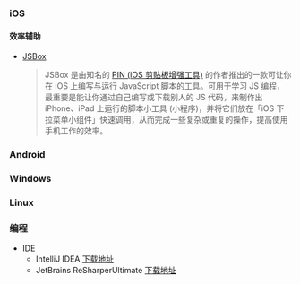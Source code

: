### iOS
#### 效率辅助
- [JSBox](https://www.iplaysoft.com/jsbox.html)
  > JSBox 是由知名的 [PIN (iOS 剪贴板增强工具)](https://www.iplaysoft.com/pin.html) 的作者推出的一款可让你在 iOS 上编写与运行 JavaScript 脚本的工具。可用于学习 JS 编程，最重要是能让你通过自己编写或下载别人的 JS 代码，来制作出 iPhone、iPad 上运行的脚本小工具 (小程序)，并将它们放在「iOS 下拉菜单小组件」快速调用，从而完成一些复杂或重复的操作，提高使用手机工作的效率。

### Android

### Windows

### Linux

### 编程
- IDE
  - IntelliJ IDEA [下载地址](http://data.services.jetbrains.com/products/download?code=IIU&platform=windows)
  - JetBrains ReSharperUltimate [下载地址](http://data.services.jetbrains.com/products/download?code=RSU&platform=windows)
